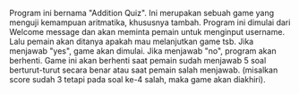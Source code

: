 Program ini bernama "Addition Quiz". Ini merupakan sebuah game yang menguji kemampuan aritmatika, khususnya tambah. Program ini dimulai dari Welcome message dan akan meminta pemain untuk menginput username. Lalu pemain akan ditanya apakah mau melanjutkan game tsb. Jika menjawab "yes", game akan dimulai. Jika menjawab "no", program akan berhenti. Game ini akan berhenti saat pemain sudah menjawab 5 soal berturut-turut secara benar atau saat pemain salah menjawab. (misalkan score sudah 3 tetapi pada soal ke-4 salah, maka game akan diakhiri).
